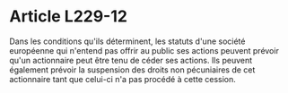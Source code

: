 # Article L229-12

Dans les conditions qu'ils déterminent, les statuts d'une société européenne        qui n'entend pas offrir au public ses actions peuvent prévoir qu'un actionnaire peut être tenu de céder ses actions. Ils peuvent également prévoir la suspension des droits non pécuniaires de cet actionnaire tant que celui-ci n'a pas procédé à cette cession.